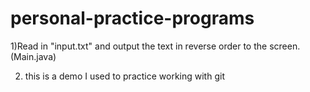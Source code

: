 # personal-practice-programs

1)Read in "input.txt" and output the text in reverse order to the screen.(Main.java)

2) this is a demo I used to practice working with git 


